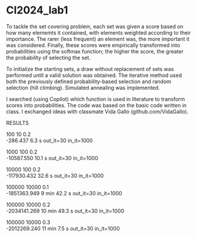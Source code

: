 # CI2024_lab1

To tackle the set covering problem, each set was given a score based on how many elememts it contained, with elements weighted according to their importance. The rarer (less frequent) an element was, the more important it was considered. Finally, these scores were empirically transformed into probabilities using the softmax function; the higher the score, the greater the probability of selecting the set.

To initialize the starting sets, a draw without replacement of sets was performed until a valid solution was obtained. The iterative method used both the previously defined probability-based selection and random selection (hill climbing). Simulated annealing was implemented.


I searched (using Copilot) which function is used in literature to transform scores into probabilities. The code was based on the basic code written in class. I exchanged ideas with classmate Vida Gallo (github.com/VidaGallo).




RESULTS

100  10  0.2   <br>
-286.437      6.3 s   out_it=30   in_it=1000 

1000 100 0.2 <br>
  -10587.550      10.1 s   out_it=30   in_it=1000  

10000 100 0.2  <br>
 -117930.432     32.6 s   out_it=30   in_it=1000

100000 10000 0.1 <br>
 -1851363.949  9 min 42.2 s  out_it=30 in_it=1000

100000 10000 0.2 <br>
-2034141.269  10 min 49.3 s  out_it=30 in_it=1000

100000 10000 0.3 <br>
-2012269.240 11 min 7.5 s  out_it=30 in_it=1000
